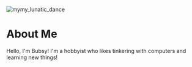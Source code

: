 ![mymy_lunatic_dance](https://github.com/BubsyOrange/BubsyOrange/assets/95828808/9f641e30-2803-4650-98e5-07209e0a0d1c)

# About Me
Hello, I'm Bubsy! I'm a hobbyist who likes tinkering with computers and learning new things!
